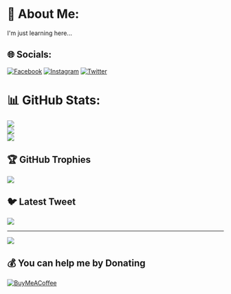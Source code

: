 # 💫 About Me:
I'm just learning here...


## 🌐 Socials:
[![Facebook](https://img.shields.io/badge/Facebook-%231877F2.svg?logo=Facebook&logoColor=white)](https://facebook.com/irigardnerus) [![Instagram](https://img.shields.io/badge/Instagram-%23E4405F.svg?logo=Instagram&logoColor=white)](https://instagram.com/surren.sr_) [![Twitter](https://img.shields.io/badge/Twitter-%231DA1F2.svg?logo=Twitter&logoColor=white)](https://twitter.com/surrendra09) 
# 📊 GitHub Stats:
![](https://github-readme-stats.vercel.app/api?username=surrendra45&theme=dark&hide_border=false&include_all_commits=false&count_private=false)<br/>
![](https://github-readme-streak-stats.herokuapp.com/?user=surrendra45&theme=dark&hide_border=false)<br/>
![](https://github-readme-stats.vercel.app/api/top-langs/?username=surrendra45&theme=dark&hide_border=false&include_all_commits=false&count_private=false&layout=compact)

## 🏆 GitHub Trophies
![](https://github-profile-trophy.vercel.app/?username=surrendra45&theme=radical&no-frame=true&no-bg=true&margin-w=4)

## 🐦 Latest Tweet
[![](https://gtce.itsvg.in/api?username=surrendra09)](https://github.com/VishwaGauravIn/github-twitter-card-embed)

---
[![](https://visitcount.itsvg.in/api?id=surrendra45&icon=0&color=0)](https://visitcount.itsvg.in)

  ## 💰 You can help me by Donating
  [![BuyMeACoffee](https://img.shields.io/badge/Buy%20Me%20a%20Coffee-ffdd00?style=for-the-badge&logo=buy-me-a-coffee&logoColor=black)](https://buymeacoffee.com/surren45) 

  
<!-- Proudly created with GPRM ( https://gprm.itsvg.in ) -->
